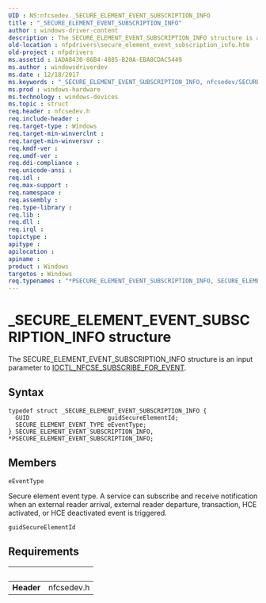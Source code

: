 ```yaml
---
UID : NS:nfcsedev._SECURE_ELEMENT_EVENT_SUBSCRIPTION_INFO
title : "_SECURE_ELEMENT_EVENT_SUBSCRIPTION_INFO"
author : windows-driver-content
description : The SECURE_ELEMENT_EVENT_SUBSCRIPTION_INFO structure is an input parameter to IOCTL_NFCSE_SUBSCRIBE_FOR_EVENT.
old-location : nfpdrivers\secure_element_event_subscription_info.htm
old-project : nfpdrivers
ms.assetid : 1ADA8430-86B4-4885-B20A-EBA8CDAC5449
ms.author : windowsdriverdev
ms.date : 12/18/2017
ms.keywords : "_SECURE_ELEMENT_EVENT_SUBSCRIPTION_INFO, nfcsedev/SECURE_ELEMENT_EVENT_SUBSCRIPTION_INFO, nfpdrivers.secure_element_event_subscription_info, SECURE_ELEMENT_EVENT_SUBSCRIPTION_INFO structure [Near-Field Proximity Drivers], SECURE_ELEMENT_EVENT_SUBSCRIPTION_INFO, nfcsedev/PSECURE_ELEMENT_EVENT_SUBSCRIPTION_INFO, PSECURE_ELEMENT_EVENT_SUBSCRIPTION_INFO structure pointer [Near-Field Proximity Drivers], PSECURE_ELEMENT_EVENT_SUBSCRIPTION_INFO, *PSECURE_ELEMENT_EVENT_SUBSCRIPTION_INFO"
ms.prod : windows-hardware
ms.technology : windows-devices
ms.topic : struct
req.header : nfcsedev.h
req.include-header : 
req.target-type : Windows
req.target-min-winverclnt : 
req.target-min-winversvr : 
req.kmdf-ver : 
req.umdf-ver : 
req.ddi-compliance : 
req.unicode-ansi : 
req.idl : 
req.max-support : 
req.namespace : 
req.assembly : 
req.type-library : 
req.lib : 
req.dll : 
req.irql : 
topictype : 
apitype : 
apilocation : 
apiname : 
product : Windows
targetos : Windows
req.typenames : "*PSECURE_ELEMENT_EVENT_SUBSCRIPTION_INFO, SECURE_ELEMENT_EVENT_SUBSCRIPTION_INFO"
---
```


# _SECURE_ELEMENT_EVENT_SUBSCRIPTION_INFO structure
The SECURE_ELEMENT_EVENT_SUBSCRIPTION_INFO structure is an input parameter to <a href="..\nfcsedev\ni-nfcsedev-ioctl_nfcse_subscribe_for_event.md">IOCTL_NFCSE_SUBSCRIBE_FOR_EVENT</a>.

## Syntax
````
typedef struct _SECURE_ELEMENT_EVENT_SUBSCRIPTION_INFO {
  GUID                      guidSecureElementId;
  SECURE_ELEMENT_EVENT_TYPE eEventType;
} SECURE_ELEMENT_EVENT_SUBSCRIPTION_INFO, *PSECURE_ELEMENT_EVENT_SUBSCRIPTION_INFO;
````

## Members


`eEventType`

Secure element event type. A service can subscribe and receive notification when an external reader arrival, external reader departure, transaction, HCE activated, or HCE deactivated event is triggered.

`guidSecureElementId`




## Requirements
| &nbsp; | &nbsp; |
| ---- |:---- |
| **Header** | nfcsedev.h |